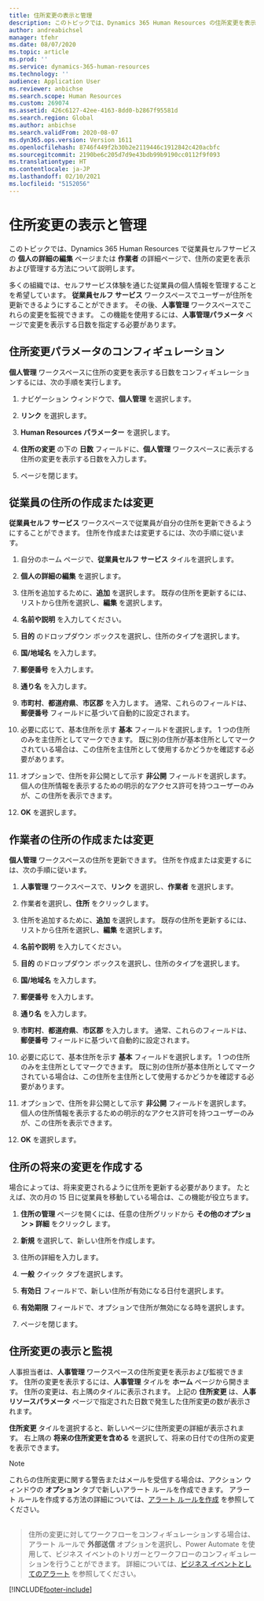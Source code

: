 ```yaml
---
title: 住所変更の表示と管理
description: このトピックでは、Dynamics 365 Human Resources の住所変更を表示および管理する方法について説明します。
author: andreabichsel
manager: tfehr
ms.date: 08/07/2020
ms.topic: article
ms.prod: ''
ms.service: dynamics-365-human-resources
ms.technology: ''
audience: Application User
ms.reviewer: anbichse
ms.search.scope: Human Resources
ms.custom: 269074
ms.assetid: 426c6127-42ee-4163-8dd0-b2867f95581d
ms.search.region: Global
ms.author: anbichse
ms.search.validFrom: 2020-08-07
ms.dyn365.ops.version: Version 1611
ms.openlocfilehash: 8746f449f2b30b2e2119446c1912842c420acbfc
ms.sourcegitcommit: 2190be6c205d7d9e43bdb99b9190cc0112f9f093
ms.translationtype: HT
ms.contentlocale: ja-JP
ms.lasthandoff: 02/10/2021
ms.locfileid: "5152056"
---
```

# <a name="view-and-manage-address-changes"></a>住所変更の表示と管理

このトピックでは、Dynamics 365 Human Resources で従業員セルフサービスの **個人の詳細の編集** ページまたは **作業者**  の詳細ページで、住所の変更を表示および管理する方法について説明します。

多くの組織では、セルフサービス体験を通じた従業員の個人情報を管理することを希望しています。 **従業員セルフ サービス** ワークスペースでユーザーが住所を更新できるようにすることができます。 その後、**人事管理** ワークスペースでこれらの変更を監視できます。 この機能を使用するには、**人事管理パラメータ** ページで変更を表示する日数を指定する必要があります。

## <a name="configure-address-change-parameters"></a>住所変更パラメータのコンフィギュレーション

**個人管理** ワークスペースに住所の変更を表示する日数をコンフィギュレーションするには、次の手順を実行します。

1. ナビゲーション ウィンドウで、**個人管理** を選択します。

2. **リンク** を選択します。

3. **Human Resources パラメーター** を選択します。

4. **住所の変更** の下の  **日数** フィールドに、**個人管理** ワークスペースに表示する住所の変更を表示する日数を入力します。

5. ページを閉じます。

## <a name="create-or-change-an-employee-address"></a>従業員の住所の作成または変更

**従業員セルフ サービス** ワークスペースで従業員が自分の住所を更新できるようにすることができます。 住所を作成または変更するには、次の手順に従います。

1. 自分のホーム ページで、**従業員セルフ サービス** タイルを選択します。

2. **個人の詳細の編集** を選択します。

3. 住所を追加するために、**追加** を選択します。 既存の住所を更新するには、リストから住所を選択し、**編集** を選択します。

4. **名前や説明** を入力してください。

5. **目的** のドロップダウン ボックスを選択し、住所のタイプを選択します。

6. **国/地域名** を入力します。

7. **郵便番号** を入力します。

8. **通り名** を入力します。

9. **市町村**、**都道府県**、**市区郡** を入力します。 通常、これらのフィールドは、**郵便番号** フィールドに基づいて自動的に設定されます。

10. 必要に応じて、基本住所を示す **基本** フィールドを選択します。 1 つの住所のみを主住所としてマークできます。 既に別の住所が基本住所としてマークされている場合は、この住所を主住所として使用するかどうかを確認する必要があります。

11. オプションで、住所を非公開として示す **非公開** フィールドを選択します。 個人の住所情報を表示するための明示的なアクセス許可を持つユーザーのみが、この住所を表示できます。

12. **OK** を選択します。

## <a name="create-or-change-a-worker-address"></a>作業者の住所の作成または変更

**個人管理** ワークスペースの住所を更新できます。 住所を作成または変更するには、次の手順に従います。

1. **人事管理** ワークスペースで、**リンク** を選択し、**作業者** を選択します。

3. 作業者を選択し、**住所** をクリックします。

3. 住所を追加するために、**追加** を選択します。 既存の住所を更新するには、リストから住所を選択し、**編集** を選択します。

4. **名前や説明** を入力してください。

5. **目的** のドロップダウン ボックスを選択し、住所のタイプを選択します。

6. **国/地域名** を入力します。

7. **郵便番号** を入力します。

8. **通り名** を入力します。

9. **市町村**、**都道府県**、**市区郡** を入力します。 通常、これらのフィールドは、**郵便番号** フィールドに基づいて自動的に設定されます。

10. 必要に応じて、基本住所を示す **基本** フィールドを選択します。 1 つの住所のみを主住所としてマークできます。 既に別の住所が基本住所としてマークされている場合は、この住所を主住所として使用するかどうかを確認する必要があります。

11. オプションで、住所を非公開として示す **非公開** フィールドを選択します。 個人の住所情報を表示するための明示的なアクセス許可を持つユーザーのみが、この住所を表示できます。

12. **OK** を選択します。
 
## <a name="create-a-future-change-for-an-address"></a>住所の将来の変更を作成する

場合によっては、将来変更されるように住所を更新する必要があります。 たとえば、次の月の 15 日に従業員を移動している場合は、この機能が役立ちます。

1. **住所の管理** ページを開くには、任意の住所グリッドから **その他のオプション > 詳細** をクリックし ます。

2. **新規** を選択して、新しい住所を作成します。

3. 住所の詳細を入力します。

4. **一般** クイック タブを選択します。

5. **有効日** フィールドで、新しい住所が有効になる日付を選択します。

6. **有効期限** フィールドで、オプションで住所が無効になる時を選択します。

7. ページを閉じます。

## <a name="view-and-monitor-address-changes"></a>住所変更の表示と監視

人事担当者は、**人事管理** ワークスペースの住所変更を表示および監視できます。 住所の変更を表示するには、**人事管理** タイルを **ホーム** ページから開きます。 住所の変更は、右上隅のタイルに表示されます。 上記の **住所変更** は、**人事リソースパラメータ** ページで指定された日数で発生した住所変更の数が表示されます。 

**住所変更** タイルを選択すると、新しいページに住所変更の詳細が表示されます。 右上隅の **将来の住所変更を含める** を選択して、将来の日付での住所の変更を表示できます。

> [!NOTE]
> これらの住所変更に関する警告またはメールを受信する場合は、アクション ウィンドウの **オプション** タブで新しいアラート ルールを作成できます。 アラート ルールを作成する方法の詳細については、[アラート ルールを作成](https://docs.microsoft.com/dynamics365/fin-ops-core/fin-ops/get-started/create-alerts) を参照してください。<br><br>

> 住所の変更に対してワークフローをコンフィギュレーションする場合は、アラート ルールで **外部送信** オプションを選択し、Power Automate を使用して、ビジネス イベントのトリガーとワークフローのコンフィギュレーションを行うことができます。 詳細については、[ビジネス イベントとしてのアラート](https://docs.microsoft.com/dynamics365/fin-ops-core/fin-ops/get-started/create-alerts#alerts-as-business-events) を参照してください。


[!INCLUDE[footer-include](../includes/footer-banner.md)]